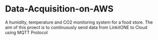 # Data-Acquisition-on-AWS
A humidity, temperature and CO2 monitoring system for a food store.
The aim of this proect is to continuously send data from LinkitONE to Cloud using MQTT Protocol
